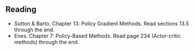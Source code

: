 ## Reading

- Sutton & Barto. Chapter 13: Policy Gradient Methods. Read sections 13.5 through the end. 
- Enes. Chapter 7: Policy-Based Methods. Read page 234 (Actor-critic methods) through the end.
